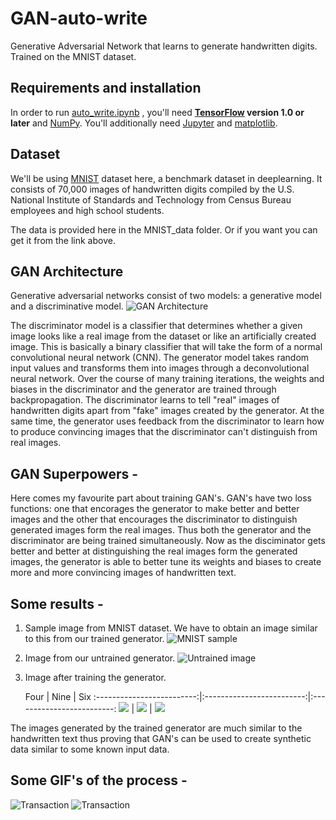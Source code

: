 # GAN-auto-write
Generative Adversarial Network that learns to generate handwritten digits. Trained on the MNIST dataset.

## Requirements and installation
In order to run [auto_write.ipynb](auto_write.ipynb) , you'll need **[TensorFlow](https://www.tensorflow.org/install/) version 1.0 or later** and [NumPy](https://docs.scipy.org/doc/numpy/user/install.html). You'll additionally need [Jupyter](https://jupyter.readthedocs.io/en/latest/install.html) and [matplotlib](https://matplotlib.org/).

## Dataset
We'll be using [MNIST](http://yann.lecun.com/exdb/mnist/) dataset here, a benchmark dataset in deeplearning. It consists of 70,000 images of handwritten digits compiled by the U.S. National Institute of Standards and Technology from Census Bureau employees and high school students.

The data is provided here in the MNIST_data folder. Or if you want you can get it from the link above.

## GAN Architecture
Generative adversarial networks consist of two models: a generative model and a discriminative model.
![GAN Architecture](https://github.com/aalind0/GAN-auto-write/blob/master/images/architecture.png "GAN Architecture")

The discriminator model is a classifier that determines whether a given image looks like a real image from the dataset or like an artificially created image. This is basically a binary classifier that will take the form of a normal convolutional neural network (CNN).
The generator model takes random input values and transforms them into images through a deconvolutional neural network.
Over the course of many training iterations, the weights and biases in the discriminator and the generator are trained through backpropagation. The discriminator learns to tell "real" images of handwritten digits apart from "fake" images created by the generator. At the same time, the generator uses feedback from the discriminator to learn how to produce convincing images that the discriminator can't distinguish from real images.

## GAN Superpowers - 
Here comes my favourite part about training GAN's. GAN's have two loss functions: one that encorages the generator to make better and better images and the other that encourages the discriminator to distinguish generated images form the real images.
Thus both the generator and the discriminator are being trained simultaneously. Now as the disciminator gets better and better at distinguishing the real images form the generated images, the generator is able to better tune its weights and biases to create more and more convincing images of handwritten text.

## Some results - 

1. Sample image from MNIST dataset. We have to obtain an image similar to this from our trained generator.
   ![](https://github.com/aalind0/GAN-auto-write/blob/master/images/mnist.png "MNIST sample")

2. Image from our untrained generator.
   ![](https://github.com/aalind0/GAN-auto-write/blob/master/images/mnist.png "Untrained image")

3. Image after training the generator.

   Four             |  Nine               |      Six
:-------------------------:|:-------------------------:|:-------------------------:
![](https://github.com/aalind0/GAN-auto-write/blob/master/images/four.png)  |  ![](https://github.com/aalind0/GAN-auto-write/blob/master/images/six.png) | ![](https://github.com/aalind0/GAN-auto-write/blob/master/images/nine.png)
   
The images generated by the trained generator are much similar to the handwritten text thus proving that GAN's can be used to create synthetic data similar to some known input data.

## Some GIF's of the process - 

![](https://github.com/aalind0/GAN-auto-write/blob/master/images/trans3.png "Transaction")  ![](https://github.com/aalind0/GAN-auto-write/blob/master/images/trans4.png "Transaction")
